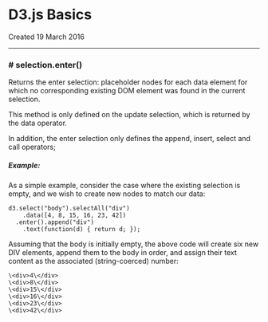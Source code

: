 # D3.js Basics
Created 19 March 2016

---

### \# selection.enter()

Returns the enter selection: placeholder nodes for each data element for which no corresponding existing DOM element was found in the current selection. 

This method is only defined on the update selection, which is returned by the data operator. 

In addition, the enter selection only defines the append, insert, select and call operators; 

##### Example:

As a simple example, consider the case where the existing selection is empty, and we wish to create new nodes to match our data:


```
d3.select("body").selectAll("div")
    .data([4, 8, 15, 16, 23, 42])
  .enter().append("div")
    .text(function(d) { return d; });
```

Assuming that the body is initially empty, the above code will create six new DIV elements, append them to the body in order, and assign their text content as the associated (string-coerced) number:

```
\<div>4\</div>
\<div>8\</div>
\<div>15\</div>
\<div>16\</div>
\<div>23\</div>
\<div>42\</div>

```